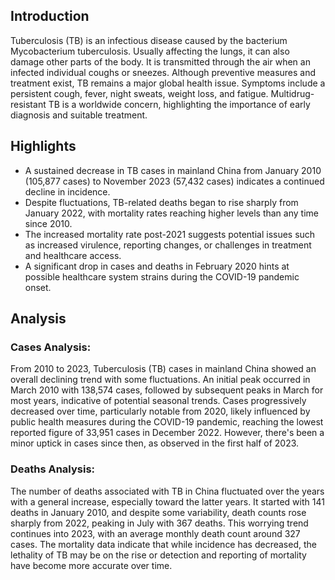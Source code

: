 ## Introduction

Tuberculosis (TB) is an infectious disease caused by the bacterium Mycobacterium tuberculosis. Usually affecting the lungs, it can also damage other parts of the body. It is transmitted through the air when an infected individual coughs or sneezes. Although preventive measures and treatment exist, TB remains a major global health issue. Symptoms include a persistent cough, fever, night sweats, weight loss, and fatigue. Multidrug-resistant TB is a worldwide concern, highlighting the importance of early diagnosis and suitable treatment.
## Highlights

- A sustained decrease in TB cases in mainland China from January 2010 (105,877 cases) to November 2023 (57,432 cases) indicates a continued decline in incidence. <br/>
- Despite fluctuations, TB-related deaths began to rise sharply from January 2022, with mortality rates reaching higher levels than any time since 2010. <br/>
- The increased mortality rate post-2021 suggests potential issues such as increased virulence, reporting changes, or challenges in treatment and healthcare access. <br/>
- A significant drop in cases and deaths in February 2020 hints at possible healthcare system strains during the COVID-19 pandemic onset. <br/>
## Analysis

### Cases Analysis:
From 2010 to 2023, Tuberculosis (TB) cases in mainland China showed an overall declining trend with some fluctuations. An initial peak occurred in March 2010 with 138,574 cases, followed by subsequent peaks in March for most years, indicative of potential seasonal trends. Cases progressively decreased over time, particularly notable from 2020, likely influenced by public health measures during the COVID-19 pandemic, reaching the lowest reported figure of 33,951 cases in December 2022. However, there's been a minor uptick in cases since then, as observed in the first half of 2023.

### Deaths Analysis:
The number of deaths associated with TB in China fluctuated over the years with a general increase, especially toward the latter years. It started with 141 deaths in January 2010, and despite some variability, death counts rose sharply from 2022, peaking in July with 367 deaths. This worrying trend continues into 2023, with an average monthly death count around 327 cases. The mortality data indicate that while incidence has decreased, the lethality of TB may be on the rise or detection and reporting of mortality have become more accurate over time.

